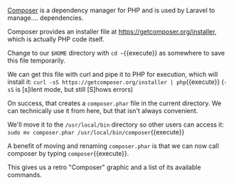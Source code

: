 [Composer](https://getcomposer.org/) is a dependency manager for PHP and is used by Laravel to manage.... dependencies.

Composer provides an installer file at https://getcomposer.org/installer, which is actually PHP code itself. 

Change to our `$HOME` directory with `cd ~`{{execute}} as somewhere to save this file temporarily.

We can get this file with curl and pipe it to PHP for execution, which will install it:
`curl -sS https://getcomposer.org/installer | php`{{execute}}
(`-sS` is [s]ilent mode, but still [S]hows errors)

On success, that creates a `composer.phar` file in the current directory. We can technically use it from here, but that isn't always convenient.

We'll move it to the `/usr/local/bin` directory so other users can access it:
`sudo mv composer.phar /usr/local/bin/composer`{{execute}}

A benefit of moving and renaming `composer.phar` is that we can now call composer by typing `composer`{{execute}}.

This gives us a retro "Composer" graphic and a list of its available commands.